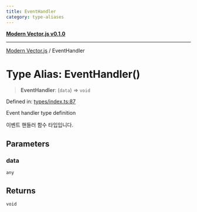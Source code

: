 ```yaml
---
title: EventHandler
category: type-aliases
---
```


[**Modern Vector.js v0.1.0**](../README.md)

***

[Modern Vector.js](../README.md) / EventHandler

# Type Alias: EventHandler()

> **EventHandler**: (`data`) => `void`

Defined in: [types/index.ts:87](https://github.com/miridih-jwpark02/modern-vector.js/blob/37a69dc197ba8a52e9720cae0849c3f533f1e74e/packages/core/src/core/types/index.ts#L87)

Event handler type definition

이벤트 핸들러 함수 타입입니다.

## Parameters

### data

`any`

## Returns

`void`
